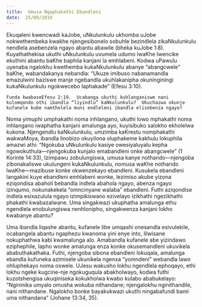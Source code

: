 ```yaml
---
title:  Umusa Ngaphakathi Ebandleni
date:  25/09/2019
---
```


Ekuqaleni kwencwadi kaJobe, uNkulunkulu ukhomba uJobe nokwethembeka kwakhe njengesibonelo sobuhle bezindlela zikaNkulunkulu nendlela asebenzela ngayo abantu abawile (bheka kuJobe 1:8).  Kuyathathekisa ukuthi uNkulunkulu uvumela udumo lwaKhe lwencike ekuthini abantu baKhe baphila kanjani la emhlabeni.  Kodwa uPawulu uyenaba ngalokhu kwethemba kukaNkulunkulu abanye “abangcwele” baKhe, wabandakanya nebandla: “Ukuze imibuso nabanamandla emazulwini baziswe manje ngebandla ukuhlakanipha okuninginingi kukaNkulunkulu ngokwecebo laphakade” (Efesu 3:10).

`Funda kwabaseEfesu 2:19.  Ucabanga ukuthi kuhlanganiswe nani kulomqondo othi ibandla “liyindlu” kaNkulunkulu?  Ukuchazwa okunje kufanele kube namthelela muni endleleni ibandla elisebenza ngayo?`

Noma yimuphi umphakathi noma inhlangano,  ukuthi lowo mphakathi noma inhlangano iwaphatha kanjani amalunga ayo, kuyisibuko salokho ekholelwa kukona.  Njengendlu kaNkulunkulu, umzimba kaKrestu nomphakathi wakwaMoya, ibandla linobizo okuyilona oluphakeme kakhulu lokuphila amazwi athi: “Ngokuba uNkulunkulu kasiye owesiyaluyalu kepha ngowokuthula—njengokuba kunjalo emabandleni onke abangcwele” (1 Korinte 14:33), Izimpawu zobulungiswa, umusa kanye nothando—njengoba zibonakaliswe ukulungeni kukaNkulunkulu, nomusa waKhe nothando lwaKhe—mazibuse konke okwenzekayo ebandleni.  Kusukela ebandleni langakini kuye ebandleni emhlabeni wonke, lezimiso akube yizona eziqondisa abaholi bebandla indlela abahola ngayo, abenza ngayo izinqumo, nokunakekela “omncinyane walaba” ebandleni.  Futhi aziqondise indlela esixazulula ngayo izimpikiswano ezivelayo izikhathi ngezikhathi phakathi kwabazalwane. Uma singakwazi ukuphatha amalunga ethu ngendlela enobulungiswa nenhlonipho, singakwenza kanjani lokho kwabanye abantu?

Uma ibandla liqashe abantu, kufanele libe umqashi onesandla esivulekile, ocabangela abantu ngaphezu kwanoma yini enye into, lilwisane nokuphathwa kabi kwamalunga alo. Amabandla kufanele abe yizindawo eziphephile, lapho wonke amalunga enza konke okusemandleni ukuvikela ababuthakathaka.  Futhi, njengoba sibona ebandleni lokuqala, amalunga ebandla kufuneka azimisele ukunikela ngenxa “yomndeni” webandla lawo ohluphekayo noma oswele. UJesu wakusho lokhu ngendlela ephoqayo, ethi lokhu ngeke kugcine-nje ngokuguqula abakholwayo, kodwa futhi kuzotshengisa ukuqiniseka kokukholwa kwabo kulabo ababukelayo: “Ngininika umyalo omusha wokuba nithandane; njengalokhu nginithandile, nani nithandane.  Ngalokho bonke bayakukwazi ukuthi ningabafundi bami uma nithandana” (Johane 13:34, 35).